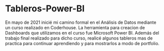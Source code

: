 # Tableros-Power-BI
En mayo de 2021 inicié mi camino formal en el Análisis de Datos mediante un curso realizado en Coderhouse. La herramienta para creacion de Dashboards que utilizamos en el curso fue Microsoft Power BI. Además del trabajo final realizado para dicho curso, realicé algunos tableros mas de practica para continuar aprendiendo y para mostrarlos a modo de portfolio.

